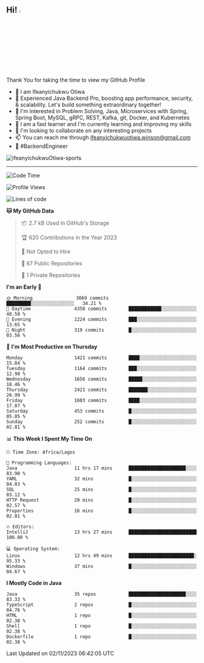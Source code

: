 <!-- BLOG-POST-LIST:START --><!-- BLOG-POST-LIST:END -->

## Hi! <img src="https://media.giphy.com/media/hvRJCLFzcasrR4ia7z/giphy.gif" width="4%"> 

Thank You for taking the time to view my GitHub Profile

- 👋 I am Ifeanyichukwu Otiwa
- 🚀 Experienced Java Backend Pro, boosting app performance, security, & scalability. Let's build something extraordinary together!
- 👀 I'm interested in Problem Solving, Java, Microservices with Spring, Spring Boot, MySQL, gRPC, REST, Kafka, git, Docker, and Kubernetes
- 🌱 I am a fast learner and I'm currently learning and improving my skills
- 💞️ I'm looking to collaborate on any interesting projects
- 📫 You can reach me through ifeanyichukwuotiwa.winson@gmail.com
- 🚀 #BackendEngineer

<p align="left" marginTop="10px"> <img src="https://komarev.com/ghpvc/?username=ifeanyichukwuOtiwa-sports&label=Profile%20views&color=0e75b6&style=for-the-badge" alt="ifeanyichukwuOtiwa-sports" /> </p>

***

<!--START_SECTION:waka-->
![Code Time](http://img.shields.io/badge/Code%20Time-1%2C864%20hrs%2055%20mins-blue)

![Profile Views](http://img.shields.io/badge/Profile%20Views-0-blue)

![Lines of code](https://img.shields.io/badge/From%20Hello%20World%20I%27ve%20Written-3.7%20million%20lines%20of%20code-blue)

**🐱 My GitHub Data** 

> 📦 2.7 kB Used in GitHub's Storage 
 > 
> 🏆 620 Contributions in the Year 2023
 > 
> 🚫 Not Opted to Hire
 > 
> 📜 67 Public Repositories 
 > 
> 🔑 1 Private Repositories 
 > 
**I'm an Early 🐤** 

```text
🌞 Morning                3069 commits        █████████░░░░░░░░░░░░░░░░   34.21 % 
🌆 Daytime                4358 commits        ████████████░░░░░░░░░░░░░   48.58 % 
🌃 Evening                1224 commits        ███░░░░░░░░░░░░░░░░░░░░░░   13.65 % 
🌙 Night                  319 commits         █░░░░░░░░░░░░░░░░░░░░░░░░   03.56 % 
```
📅 **I'm Most Productive on Thursday** 

```text
Monday                   1421 commits        ████░░░░░░░░░░░░░░░░░░░░░   15.84 % 
Tuesday                  1164 commits        ███░░░░░░░░░░░░░░░░░░░░░░   12.98 % 
Wednesday                1656 commits        █████░░░░░░░░░░░░░░░░░░░░   18.46 % 
Thursday                 2421 commits        ███████░░░░░░░░░░░░░░░░░░   26.99 % 
Friday                   1603 commits        ████░░░░░░░░░░░░░░░░░░░░░   17.87 % 
Saturday                 453 commits         █░░░░░░░░░░░░░░░░░░░░░░░░   05.05 % 
Sunday                   252 commits         █░░░░░░░░░░░░░░░░░░░░░░░░   02.81 % 
```


📊 **This Week I Spent My Time On** 

```text
🕑︎ Time Zone: Africa/Lagos

💬 Programming Languages: 
Java                     11 hrs 17 mins      █████████████████████░░░░   83.90 % 
YAML                     32 mins             █░░░░░░░░░░░░░░░░░░░░░░░░   04.03 % 
SQL                      25 mins             █░░░░░░░░░░░░░░░░░░░░░░░░   03.12 % 
HTTP Request             20 mins             █░░░░░░░░░░░░░░░░░░░░░░░░   02.57 % 
Properties               16 mins             █░░░░░░░░░░░░░░░░░░░░░░░░   02.01 % 

🔥 Editors: 
IntelliJ                 13 hrs 27 mins      █████████████████████████   100.00 % 

💻 Operating System: 
Linux                    12 hrs 49 mins      ████████████████████████░   95.33 % 
Windows                  37 mins             █░░░░░░░░░░░░░░░░░░░░░░░░   04.67 % 
```

**I Mostly Code in Java** 

```text
Java                     35 repos            █████████████████████░░░░   83.33 % 
TypeScript               2 repos             █░░░░░░░░░░░░░░░░░░░░░░░░   04.76 % 
HTML                     1 repo              █░░░░░░░░░░░░░░░░░░░░░░░░   02.38 % 
Shell                    1 repo              █░░░░░░░░░░░░░░░░░░░░░░░░   02.38 % 
Dockerfile               1 repo              █░░░░░░░░░░░░░░░░░░░░░░░░   02.38 % 
```




 Last Updated on 02/11/2023 06:42:05 UTC
<!--END_SECTION:waka-->

<!--
<p align="center">
![trophy](https://github-profile-trophy.vercel.app/?username=ifeanyichukwuOtiwa-sports&theme=onedark) (https://github.com/ryo-ma/github-profile-trophy)
</p>
-->

<!---
ifeanyi-otiwa/ifeanyi-otiwa is a ✨ special ✨ repository because its `README.md` (this file) appears on your GitHub profile.
You can click the Preview link to take a look at your changes.
--->
